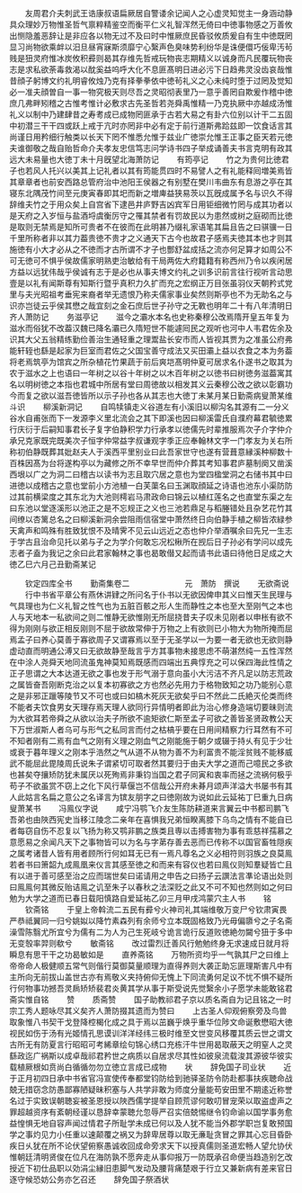 <!-- { "loadSidebar": true } -->
　　友周君介夫刺武王诰康叔语扁厥居自警诿余记闻人之心虚灵知觉主一身涵动静具众理妙万物惟圣哲气禀粹精鉴空而衡平仁义礼智浑然无倚曰中徳事物感之万善攸出恻隐羞恶辞让是非应各以物无过不及曰时中惟厥庶民昏驳攸质爰自有生中徳既罔显习尚物欲乘衅以汨旦昼宵寐斯须靡宁心繄声色臭味势利纷华是诛便儇巧佞卑汚茍贱是狃灵府惟冰炭攸积彛则曷其存维先哲戒玩物丧志期精义以诚身而凡民覆玩物丧志是求私欲荼毒救渴以酖奚益呜呼大化不息匪髙明日进必污下日趋弗灵没齿哀哉惟昔顔子躬博文约礼明睿攸烛乃克有择拳拳依中徳茍礼义之心未纯时堕于过罔及觉知必一准夫顔曽自一事一物究极天则尽吾之灵昭彻表里乃一意乎善罔自欺爰作稽中徳庶几弗畔矧稽之古惟考惟计必敷求古先圣哲若尧舜禹惟精一乃克执厥中亦越成汤惟礼义以制中乃建肆昔之寿耉成已成物罔匪承于古若大易之有卦六位别以计干二五固中初潜三干干四或跃上戒于亢时亦罔非中必有定于前行道斯弗跲兹即一饮食话言其尚谨日用矜细行触类以长天下罔不惟悉允惟于兹业广徳崇允惟王正事之臣天若元徳夫谁御敬之哉自贻哲命介夫孝友忠信笃志问学诗书四子举成诵善夫书言克明有政其远大未易量也大徳丁未十月旣望北海萧防记
　　有筠亭记
　　竹之为贵何比徳君子也若风人托兴以美其上记礼者以其有筠能贯四时不易譬人之有礼能释囘増美焉皆其章章者也前安西路总管府治中池阳王侯器之有别墅在樊川韦曲东有息游之亭在其寝东北隅茂竹间至元庚寅春即其圯而新之増庳益狭易茨以瓦旣成属予名与识久不得辞维夫竹之于用众矣上自宫省下逮邑井庐野吉凶宾军日用钜细微竹罔与成其功者以是天府之入岁恒与盐酒埒虞衡厉守之罹其禁者有罚故民以为患然或树之庭砌而比徳是取则无禁焉是知所可贵者不在彼而在此明甚乃缀礼家语笔其扁且告之曰骐骥一日千里所称者非以其力葢贵徳不贵才之义通天下古今也故君子感焉夫徳其本也才则其施徳有小大才必从之不徳而才古所谓不才子也酆舒盆成括之流亦何足算才如周公不可无徳可不惧乎侯故儒家明熟吏治敏给有干局两佐大府籍籍有称西州乃令以疾闲居方益以远犹伟哉乎侯诚有志于是必也从事夫博文约礼之训多识前言往行视听言动思壹是以礼有闻斯尊有知斯行暨乎真积力久扩而充之宏纲正万目张虽羽仪天朝矜式党里与夫光昭祖考垂宪来裔者举无遗恨乃称夫儒家事业矣然则斯亭也不为无助名之与识亦岂徒云乎侯其懋之哉宜刻之金石庶后世子孙守之无斁也明年二十有八年清明日齐人萧防记
　　务滋亭记
　　滋今之灞水本名也史称秦穆公改焉隋开皇五年复为滋水而俗犹不改葢汉魏已降名灞已久隋短世不能遽囘民之观听也河中人韦君佐余及识其大父五翁精练勤俭善治生通轻重之理鬻盐长安市而人皆视其贾为之准虽公府弗能轩轾也繇是起家为巨室而君佐之父国宝善守成法又买田灞上益以衣食之本为务葢将老焉筑亭为馆宾之所杂植花竹果蔬于前后爽垲髙明仲夏可居求名仆遂书之取其为农于滋水之上也语曰一年树之以谷十年树之以木百年树之以徳书曰树徳务滋葢寓其名以明树徳之本指也君城中所居有堂曰周徳故以相发其义云秦穆公改之欲以彰霸功今而复之欲以滋吾徳皆所以示子孙也各从其志也大徳丁未某月某日勤斋病叟萧某维斗识
　　柳溪新洞记
　　自鸣犊镇走义谷道左有小溪旧以柳沟名其源有二一分义谷水自甫张而下一发源李义里北流会之其下即溪也因曰柳溪雷氏自濮府幕君毓徳累行庆衍于后嗣知事君长子复字伯静积学力行承孝以徳儒先时辈推服焉次子介字仲介承兄克家既完既美次子恒字仲常益字叔谦观字季正应奉翰林文字一门孝友为关右所称初伯静既葬其妣赵夫人于溪西平里别业曰此吾家世守也遂有营葺意縁溪种柳数十百株因髙为台将遂构亭以为藏修之所不幸早世而仲介葬其考知事君庐墓制阕又凿溪西垠以广之为洞二曰稽古以读书为志且取穴居之意也为堂四楹堂洞之右储书其中曰进徳以成稽古之意也堂前小方池植一白芙蕖名曰玉渊取顔延之诗语也池东小渠防防过其前横梁度之其东北为大池则樗岩马肃政命曰锦云以植红莲名之也直堂东渠之左曰东池以堂逐溪形以池正之是不忘规正之义也三池若鼎足与稻塍错处且杂艺花竹其间缭以杏篱总名之曰柳溪新洞余尝阻雨信宿堂中萧然终日向伯静手植之柳皆浓緑参天禽声和鸣殊有胜致犹恨不及晴霁不见云山远近之态也仲介举酒嘱余曰先兄一生志于学古且治命见托以弟与子之为学介何敢忘况松楸所在觊后日子孙必有学问以成先志者子盍为我记之余曰此君家翰林之事也曷敢僣又起而请书此语曰待他日足成之大徳乙巳六月己丑勤斋某记










　　钦定四库全书
　　勤斋集卷二　　　　　　　元　萧防　撰说
　　无欲斋说
　　行中书省平章公有燕休讲肄之所问名于仆书以无欲因俾申其义曰惟天生民理与气具理也为仁义礼智之性气也为五脏百骸之形人生而静性之本也至大至刚气之本也人与天地本一私欲间之则二惟静无欲惟刚无所屈挠昔夫子叹未见刚者以申枨有欲不得为刚刚与欲正相反刚则不屈于欲故常伸于万物之上有欲则已小物大为物所掩而屈焉孟子曰养心莫善于寡欲周子又谓寡焉以至于无圣学以一为要一者无欲也无欲则静虚动直而明通公溥又曰无欲故静至哉言乎方其事物未接思虑不萌湛然纯一五性浑然在中涂人尧舜天地同流虽鬼神莫知焉既感而四端出五典惇充之可以保四海此性情之正子思谓之大本达道无欲之事也发于形气溺于意向虽小大污洁不齐凡足以防志荒政之属皆奋吾刚断克治之以复本初寡欲之方也然必先用力于格物致知之功乃能别心意之是非邪正躐等陵节又不可也或曰如槁木死灰无欲矣乎曰不然此二氏絶灭伦类而终不能者夫饮食男女天理存焉天理人欲同行异情明者即此为治心修身造端切要昧则流为大欲耳若帝舜之从欲以治夫子所欲不逾矩欲仁斯至孟子可欲之善皆圣贤政教公天下万世淑斯人者乌可与形气之私同言而付之枯槁乎要在日用间精察力行耳然有不可不知者刚有二焉有血气之刚有义理之刚血气之刚能施于朝夕或辍于持乆有见于少壮或衰于暮年理义之刚本乎浩然之气从道不从物为善不为利富贵不能淫贫贱不能移威武不能屈此毘陵周氏说朱子谓紧切可取者然其要归于由夫大学之道而己噫民之多欲也甚矣夺攘矫防犹未属厌以死殉焉非秉钧当国之君子同寅和衷率而拯之流祸何极乎苟子不欲虽赏不窃上之化下风行草偃岂不信哉公开府未朞月颂声洋溢大书屡书有其人此姑言名扁之意公之名译言为镔友朋字之曰徳刚故为说如此云延祐丁巳重九日病叟萧某书
　　冯鳯仪字说
　　咸宁冯鹗飞介友生陈防耕道来言翼云中书都司鹏飞吾弟也由陜西宪史当移江陵念二亲年在喜惧我兄弟恒睽离膝下乌鸟之情有不能自已者每窃自伤不忍复以飞扬为称又鹗非鹏之族类且専以击搏害物为事有乖慈祥孺慕之意愿易之余闻凡天下之事物皆可以为名与字苐存善去恶而已传称不以国官畜牲隠疾之属考诸昔人皆有用者顾所行何如耳无已有一焉凡尊名之义必相符则羽族之良莫鳯若者书曰箫韶九成鳯凰来仪言其感至徳之和而来有容仪也若曰鳯仪则知羣疑皆亡且有以进于善可感至治之应而瑞世矣曰诺请用之申告之曰扬子云譔法言凖论语出处则曰鳯鳯何其微反贻诘鳯之讥至朱子以春秋之法深贬之此又不可不知也然则如之何曰勉为大学之道而已春日载阳慎路自爱延祐乙卯三月甲戌鸿蒙穴主人书
　　铭
　　钦斋铭
　　于皇上帝斡流二五民有彛兮火神司礼其端维敬万变尸兮钦肃寅畏严恭祗翼同一归兮姚姒以降竹素森列有余师兮立本既固格致乃光毋偏隳兮之子名斋澡雪陈翳尤所宜兮为儒有二为人为己生死岐兮诡言诡行反道败徳絶勿闚兮狃于多中无变彀率羿则欷兮
　　敏斋铭
　　改过雷烈迁善风行勉勉终身无求速成日就月将瞬息有思干干之功曷敏如是
　　直养斋铭
　　万物所资均乎一气孰其尸之曰维上帝帝命人极健顺五常气则偕行莫御莫量顺理为直得养则大袭正助忘匪理斯害凡中有主所向无前拔山盖世古亦有焉敬义夹持俯仰无愧上下同流勇何足议不忧不惧不疑所行何物事功撼吾灵扄矫矫裴君炎黄其学从事于斯受说先觉繄余小子愿学未能敢铭君斋实惟自铭
　　赞
　　质斋赞
　　国子助教祁君子京以质名斋自为记且铭之一时宗工秀人题咏尽其义矣齐人萧防掇其遗而为赞曰
　　上古圣人仰观俯察旁及鸟兽取象惟八书契干戈登降椌楬化成之具于焉以茁巍乎焕乎重华位陟文命诞敷懋昭大徳视民如伤于汤有光姬情孔思谟训洋洋经纬三极时维至文世变风移覆其质云世之谓文古所无有防夏言行昭昭可考絺章绘句锦心绣口充栋汗牛世用曷取蔽天之明窒人之灵繇政迄广祸斯以成卓哉祁君矜世之病质以自居求尽其性如彼泉流载浚其源彼华彼实载植厥根如贲尚白循循勿勿立徳立言成已成物
　　状
　　辞免国子司业状
　　近于正月初四日承中书省官冯宣使传奉都堂钧防给到驰驿圣防令防赴都事扶疾聴命战兢无措窃念防愚鄙寡陋疑昧积塞与人共学非敢为师度分量能苟安田里不期逺近称誉名过于实致误朝聴妄被圣恩授以陜西儒学提举自顾荒谬何敢叨冒宠荣以取盗虚声之罪超越资序有紊朝经谨以恳辞幸蒙聴允忽辱严召实倍兢惕继令钧命谕以国学事务愈益惶惧无地自容声闻过情君子所耻学未成已何以及人犹不能当外郡学职岂复敢预国学之事灼见力小任重以速颠覆之祸又为辞卑居尊以取无亷耻贪冒之罪其心忘目昏卧疾日乆犹在所不论伏望俯察愚诚收回成命旁求天下以授真儒则圣道宏畅人望允协伏惟朝廷清明贤俊在位凡在海防孰不愿奔走从事仰报万一防既承召命便当趋造别乞改授近下初仕品职以効涓尘縁旧患脚气发动及腰背痛楚艰于行立又兼新病有差来官日逐守候恐妨公务亦乞召还
　　辞免国子祭酒状

